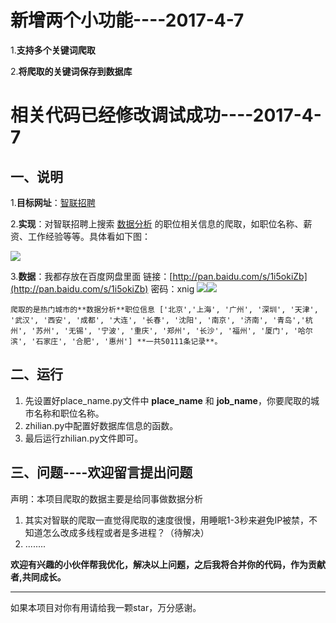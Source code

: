 
# 新增两个小功能----2017-4-7 #
1.**支持多个关键词爬取**

2.**将爬取的关键词保存到数据库**

# 相关代码已经修改调试成功----2017-4-7 #

## 一、说明 ##

1.**目标网址**：[智联招聘](http://www.zhaopin.com/)

2.**实现**：对智联招聘上搜索 [数据分析](http://sou.zhaopin.com/jobs/searchresult.ashx?jl=%E5%8C%97%E4%BA%AC&kw=%E6%95%B0%E6%8D%AE%E5%88%86%E6%9E%90&sm=0&p=1) 的职位相关信息的爬取，如职位名称、薪资、工作经验等等。具体看如下图：

![](http://i.imgur.com/0BYnbZd.png)

3.**数据**：我都存放在百度网盘里面 链接：[http://pan.baidu.com/s/1i5okiZb](http://pan.baidu.com/s/1i5okiZb) 密码：xnig
	![](http://i.imgur.com/JcN9g3f.png)![](http://i.imgur.com/Lapfys1.png)

	爬取的是热门城市的**数据分析**职位信息 ['北京','上海', '广州', '深圳', '天津', '武汉', '西安', '成都', '大连', '长春', '沈阳', '南京', '济南', '青岛','杭州', '苏州', '无锡', '宁波', '重庆', '郑州', '长沙', '福州', '厦门', '哈尔滨', '石家庄', '合肥', '惠州'] **一共50111条记录**。
## 二、运行 ##
1. 先设置好place_name.py文件中 **place_name** 和 **job_name**，你要爬取的城市名称和职位名称。
2. zhilian.py中配置好数据库信息的函数。
3. 最后运行zhilian.py文件即可。 

## 三、问题----欢迎留言提出问题 ##

声明：本项目爬取的数据主要是给同事做数据分析

1. 其实对智联的爬取一直觉得爬取的速度很慢，用睡眠1-3秒来避免IP被禁，不知道怎么改成多线程或者是多进程？（待解决）
2. ........
 
**欢迎有兴趣的小伙伴帮我优化，解决以上问题，之后我将合并你的代码，作为贡献者,共同成长。**


----------
如果本项目对你有用请给我一颗star，万分感谢。 